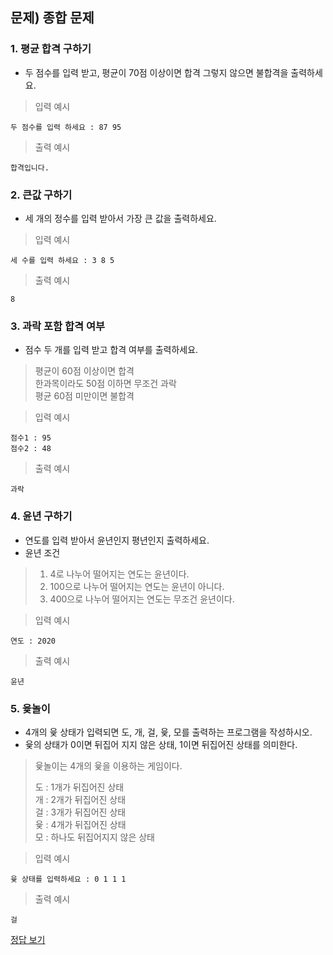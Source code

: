 ## 문제) 종합 문제

### 1. 평균 합격 구하기

* 두 점수를 입력 받고, 평균이 70점 이상이면 합격 그렇지 않으면 불합격을 출력하세요. 

> 입력 예시

```
두 점수를 입력 하세요 : 87 95
```
> 출력 예시

```
합격입니다.
```


### 2. 큰값 구하기 
* 세 개의 정수를 입력 받아서 가장 큰 값을 출력하세요. 


> 입력 예시

```
세 수를 입력 하세요 : 3 8 5
```
> 출력 예시

```
8
```


### 3. 과락 포함 합격 여부
 
*  점수 두 개를 입력 받고 합격 여부를 출력하세요.
 
> 평균이 60점 이상이면 합격  
> 한과목이라도 50점 이하면 무조건 과락  
> 평균 60점 미만이면 불합격  
  
> 입력 예시

```
점수1 : 95
점수2 : 48
```
> 출력 예시

```
과락
```


### 4. 윤년 구하기
* 연도를 입력 받아서 윤년인지 평년인지 출력하세요.  
* 윤년 조건  
> 1. 4로 나누어 떨어지는 연도는 윤년이다.  
> 2. 100으로 나누어 떨어지는 연도는 윤년이 아니다.   
> 3. 400으로 나누어 떨어지는 연도는 무조건 윤년이다.    

> 입력 예시

```
연도 : 2020
```
> 출력 예시

```
윤년
```


### 5. 윷놀이
*  4개의 윷 상태가 입력되면 도, 개, 걸, 윷, 모를 출력하는 프로그램을 작성하시오.  
* 윷의 상태가 0이면 뒤집어 지지 않은 상태, 1이면 뒤집어진 상태를 의미한다.  
  
> 윷놀이는 4개의 윷을 이용하는 게임이다.  
>   
> 도 : 1개가 뒤집어진 상태  
> 개 : 2개가 뒤집어진 상태  
> 걸 : 3개가 뒤집어진 상태  
> 윷 : 4개가 뒤집어진 상태  
> 모 : 하나도 뒤집어지지 않은 상태  

> 입력 예시

```
윷 상태를 입력하세요 : 0 1 1 1
```
> 출력 예시

```
걸
```

[정답 보기](quiz04.py)

